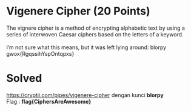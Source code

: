 # Vigenere Cipher (20 Points)
The vignere cipher is a method of encrypting alphabetic text by using a series of interwoven Caesar ciphers based on the letters of a keyword.<br />
<br>
I’m not sure what this means, but it was left lying around: blorpy
<br>
gwox{RgqssihYspOntqpxs}
# Solved
https://cryptii.com/pipes/vigenere-cipher dengan kunci <b>blorpy</b><br>
Flag : <b>flag{CiphersAreAwesome}</b>
